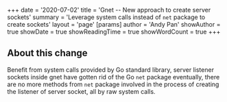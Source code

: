 +++
date = '2020-07-02'
title = 'Gnet -- New approach to create server sockets'
summary = 'Leverage system calls instead of `net` package to create sockets'
layout = 'page'
[params]
  author = 'Andy Pan'
showAuthor = true
showDate = true
showReadingTime = true
showWordCount = true
+++

## About this change

Benefit from system calls provided by Go standard library, server listener sockets inside gnet have gotten rid of the Go `net` package eventually,
there are no more methods from `net` package involved in the process of creating the listener of server socket, all by raw system calls.
